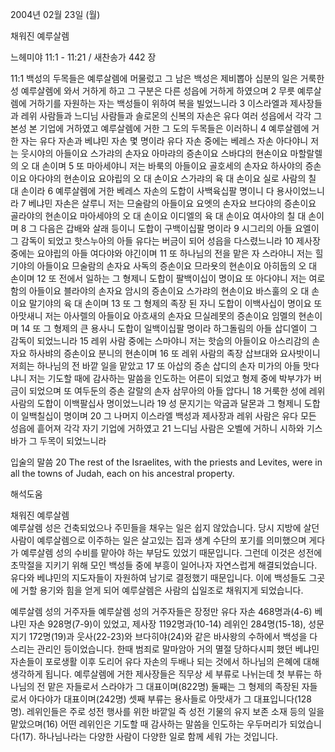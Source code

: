 2004년 02월 23일 (월)

채워진 예루살렘



느헤미야 11:1 - 11:21 / 새찬송가 442 장


11:1 백성의 두목들은 예루살렘에 머물렀고 그 남은 백성은 제비뽑아 십분의 일은 거룩한 성 예루살렘에 와서 거하게 하고 그 구분은 다른 성읍에 거하게 하였으며 2 무릇 예루살렘에 거하기를 자원하는 자는 백성들이 위하여 복을 빌었느니라 3 이스라엘과 제사장들과 레위 사람들과 느디님 사람들과 솔로몬의 신복의 자손은 유다 여러 성읍에서 각각 그 본성 본 기업에 거하였고 예루살렘에 거한 그 도의 두목들은 이러하니 4 예루살렘에 거한 자는 유다 자손과 베냐민 자손 몇 명이라 유다 자손 중에는 베레스 자손 아다야니 저는 웃시야의 아들이요 스가랴의 손자요 아마랴의 증손이요 스바댜의 현손이요 마할랄렐의 오 대 손이며 5 또 마아세야니 저는 바룩의 아들이요 골호세의 손자요 하사야의 증손이요 아다야의 현손이요 요야립의 오 대 손이요 스가랴의 육 대 손이요 실로 사람의 칠 대 손이라 6 예루살렘에 거한 베레스 자손의 도합이 사백육십팔 명이니 다 용사이었느니라 7 베냐민 자손은 살루니 저는 므술람의 아들이요 요엣의 손자요 브다야의 증손이요 골라야의 현손이요 마아세야의 오 대 손이요 이디엘의 육 대 손이요 여사야의 칠 대 손이며 8 그 다음은 갑배와 살래 등이니 도합이 구백이십팔 명이라 9 시그리의 아들 요엘이 그 감독이 되었고 핫스누아의 아들 유다는 버금이 되어 성읍을 다스렸느니라 10 제사장 중에는 요야립의 아들 여다야와 야긴이며 11 또 하나님의 전을 맡은 자 스라야니 저는 힐기야의 아들이요 므술람의 손자요 사독의 증손이요 므라욧의 현손이요 아히둡의 오 대 손이며 12 또 전에서 일하는 그 형제니 도합이 팔백이십이 명이요 또 아다야니 저는 여로함의 아들이요 블라야의 손자요 암시의 증손이요 스가랴의 현손이요 바스훌의 오 대 손이요 말기야의 육 대 손이며 13 또 그 형제의 족장 된 자니 도합이 이백사십이 명이요 또 아맛새니 저는 아사렐의 아들이요 아흐새의 손자요 므실레못의 증손이요 임멜의 현손이며 14 또 그 형제의 큰 용사니 도합이 일백이십팔 명이라 하그돌림의 아들 삽디엘이 그 감독이 되었느니라 15 레위 사람 중에는 스마야니 저는 핫숩의 아들이요 아스리감의 손자요 하사뱌의 증손이요 분니의 현손이며 16 또 레위 사람의 족장 삽브대와 요사밧이니 저희는 하나님의 전 바깥 일을 맡았고 17 또 아삽의 증손 삽디의 손자 미가의 아들 맛다냐니 저는 기도할 때에 감사하는 말씀을 인도하는 어른이 되었고 형제 중에 박부갸가 버금이 되었으며 또 여두둔의 증손 갈랄의 손자 삼무아의 아들 압다니 18 거룩한 성에 레위 사람의 도합이 이백팔십사 명이었느니라 19 성 문지기는 악굽과 달몬과 그 형제니 도합이 일백칠십이 명이며 20 그 나머지 이스라엘 백성과 제사장과 레위 사람은 유다 모든 성읍에 흩어져 각각 자기 기업에 거하였고 21 느디님 사람은 오벨에 거하니 시하와 기스바가 그 두목이 되었느니라 

입술의 말씀 
20 The rest of the Israelites, with the priests and Levites, were in all the towns of Judah, each on his ancestral property.

해석도움





채워진 예루살렘  
예루살렘 성은 건축되었으나 주민들을 채우는 일은 쉽지 않았습니다. 당시 지방에 살던 사람이 예루살렘으로 이주하는 일은 살고있는 집과 생계 수단의 포기를 의미했으며 게다가  예루살렘 성의 수비를 맡아야 하는 부담도 있었기 때문입니다. 그런데 이것은 성전에 초막절을 지키기 위해 모인 백성들 중에 부흥이 일어나자 자연스럽게 해결되었습니다. 유다와 베냐민의 지도자들이 자원하여 남기로 결정했기 때문입니다. 이에 백성들도 그곳에 거할 용기와 힘을 얻게 되어 예루살렘은 사람의 십일조로 채워지게 되었습니다.  

예루살렘 성의 거주자들 
예루살렘 성의 거주자들은 장정만 유다 자손 468명과(4-6) 베냐민 자손 928명(7-9)이 있었고, 제사장 1192명과(10-14) 레위인 284명(15-18), 성문지기 172명(19)과 웃사(22-23)와 브다히야(24)와 같은 바사왕의 수하에서 백성을 다스리는 관리인 등이었습니다. 한때 범죄로 말마암아 거의 멸절 당하다시피 했던 베냐민 자손들이 포로생활 이후 도리어 유다 자손의 두배나 되는 것에서 하나님의 은혜에 대해 생각하게 됩니다. 예루살렘에 거한 제사장들은 직무상 세 부류로 나뉘는데 첫 부류는 하나님의 전 맡은 자들로서 스라야가 그 대표이며(822명) 둘째는 그 형제의 족장된 자들로서 아다야가 대표이며(242명) 셋째 부류는 용사들로 아맛새가 그 대표입니다(128명). 레위인들은 주로 성전 행사를 위한 바깥일 즉 성전 기물의 유지 보존 소재 등의 일을 맡았으며(16) 어떤 레위인은 기도할 때 감사하는 말씀을 인도하는 우두머리가 되었습니다(17). 하나님나라는 다양한 사람이 다양한 일로 함께 세워 가는 것입니다.